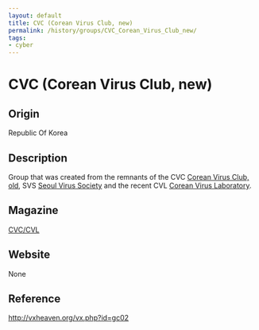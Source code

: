 ```yaml
---
layout: default
title: CVC (Corean Virus Club, new)
permalink: /history/groups/CVC_Corean_Virus_Club_new/
tags:
- cyber
---
```


CVC (Corean Virus Club, new)
============================

Origin
------
Republic Of Korea

Description
-----------
Group that was created from the remnants of the CVC [Corean Virus Club, old](http://vxheaven.org/vx.php?id=gc03), SVS [Seoul Virus Society](http://vxheaven.org/vx.php?id=gs12) and the recent CVL [Corean Virus Laboratory](http://vxheaven.org/vx.php?id=gc04).

Magazine
--------
[CVC/CVL](http://vxheaven.org/vx.php?id=zc07)

Website
-------
None

Reference
---------
http://vxheaven.org/vx.php?id=gc02
